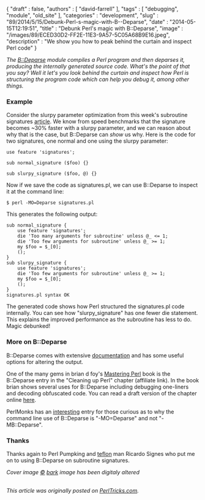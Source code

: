 {
   "draft" : false,
   "authors" : [
      "david-farrell"
   ],
   "tags" : [
      "debugging",
      "module",
      "old_site"
   ],
   "categories" : "development",
   "slug" : "89/2014/5/15/Debunk-Perl-s-magic-with-B--Deparse",
   "date" : "2014-05-15T12:19:51",
   "title" : "Debunk Perl's magic with B::Deparse",
   "image" : "/images/89/ECED30D2-FF2E-11E3-9A57-5C05A68B9E16.jpeg",
   "description" : "We show you how to peak behind the curtain and inspect Perl code"
}


*The [B::Deparse](https://metacpan.org/pod/B::Deparse) module compiles a Perl program and then deparses it, producing the internally generated source code. What's the point of that you say? Well it let's you look behind the curtain and inspect how Perl is structuring the program code which can help you debug it, among other things.*

### Example

Consider the slurpy parameter optimization from this week's subroutine signatures [article](http://perltricks.com/article/88/2014/5/12/Benchmarking-subroutine-signatures). We know from speed benchmarks that the signature becomes ~30% faster with a slurpy parameter, and we can reason about why that is the case, but B::Deparse can *show* us why. Here is the code for two signatures, one normal and one using the slurpy parameter:

``` prettyprint
use feature 'signatures';

sub normal_signature ($foo) {}

sub slurpy_signature ($foo, @) {}
```

Now if we save the code as signatures.pl, we can use B::Deparse to inspect it at the command line:

``` prettyprint
$ perl -MO=Deparse signatures.pl
```

This generates the following output:

``` prettyprint
sub normal_signature {
    use feature 'signatures';
    die 'Too many arguments for subroutine' unless @_ <= 1;
    die 'Too few arguments for subroutine' unless @_ >= 1;
    my $foo = $_[0];
    ();
}
sub slurpy_signature {
    use feature 'signatures';
    die 'Too few arguments for subroutine' unless @_ >= 1;
    my $foo = $_[0];
    ();
}
signatures.pl syntax OK
```

The generated code shows how Perl structured the signatures.pl code internally. You can see how "slurpy\_signature" has one fewer die statement. This explains the improved performance as the subroutine has less to do. Magic debunked!

### More on B::Deparse

B::Deparse comes with extensive [documentation](https://metacpan.org/pod/B::Deparse) and has some useful options for altering the output.

One of the many gems in brian d foy's [Mastering Perl](http://www.amazon.com/gp/product/144939311X/ref=as_li_qf_sp_asin_il_tl?ie=UTF8&camp=1789&creative=9325&creativeASIN=144939311X&linkCode=as2&tag=perltrickscom-20) book is the B::Deparse entry in the "Cleaning up Perl" chapter (affiliate link). In the book brian shows several uses for B::Deparse including debugging one-liners and decoding obfuscated code. You can read a draft version of the chapter online [here](http://chimera.labs.oreilly.com/books/1234000001527/ch07.html).

PerlMonks has an [interesting](http://www.perlmonks.org/?node_id=804232) entry for those curious as to why the command line use of B::Deparse is "-MO=Deparse" and not "-MB::Deparse".

### Thanks

Thanks again to Perl Pumpking and [teflon](http://www.youtube.com/watch?v=Sp102BECq8s) man Ricardo Signes who put me on to using B::Deparse on subroutine signatures.

*Cover image [©](https://creativecommons.org/licenses/by/2.0/) [bark](https://www.flickr.com/photos/barkbud/4165385634) image has been digitaly altered*

\
*This article was originally posted on [PerlTricks.com](http://perltricks.com).*
